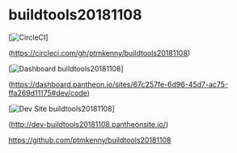 # buildtools20181108

[![CircleCI](https://circleci.com/gh/ptmkenny/buildtools20181108.svg?style=shield)]

(https://circleci.com/gh/ptmkenny/buildtools20181108)

[![Dashboard buildtools20181108](https://img.shields.io/badge/dashboard-buildtools20181108-yellow.svg)]

(https://dashboard.pantheon.io/sites/67c257fe-6d96-45d7-ac75-ffa269d11175#dev/code)

[![Dev Site buildtools20181108](https://img.shields.io/badge/site-buildtools20181108-blue.svg)]

(http://dev-buildtools20181108.pantheonsite.io/)


https://github.com/ptmkenny/buildtools20181108
